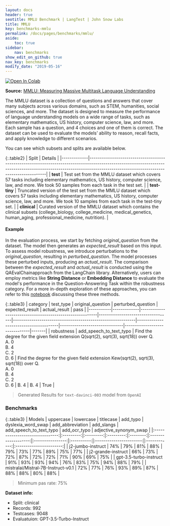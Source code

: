 ```yaml
---
layout: docs
header: true
seotitle: MMLU Benchmark | LangTest | John Snow Labs
title: MMLU
key: benchmarks-mmlu
permalink: /docs/pages/benchmarks/mmlu/
aside:
    toc: true
sidebar:
    nav: benchmarks
show_edit_on_github: true
nav_key: benchmarks
modify_date: "2019-05-16"
---
```


[![Open In Colab](https://colab.research.google.com/assets/colab-badge.svg)](https://colab.research.google.com/github/JohnSnowLabs/langtest/blob/main/demo/tutorials/llm_notebooks/dataset-notebooks/mmlu_dataset.ipynb)

**Source:** [MMLU: Measuring Massive Multitask Language Understanding](https://arxiv.org/abs/2009.03300)

The MMLU dataset is a collection of questions and answers that cover many subjects across various domains, such as STEM, humanities, social sciences, and more. The dataset is designed to measure the performance of language understanding models on a wide range of tasks, such as elementary mathematics, US history, computer science, law, and more. Each sample has a question, and 4 choices and one of them is correct. The dataset can be used to evaluate the models’ ability to reason, recall facts, and apply knowledge to different scenarios.

You can see which subsets and splits are available below.

{:.table2}
| Split       | Details                                                                                                                                                                                                           |
|-------------|---------------------------------------------------------------------------------------------------------------------------------------------------------------------------------------------------------------------|
| **test**    | Test set from the MMLU dataset which covers 57 tasks including elementary mathematics, US history, computer science, law, and more. We took 50 samples from each task in the test set.                             |
| **test-tiny** | Truncated version of the test set from the MMLU dataset which covers 57 tasks including elementary mathematics, US history, computer science, law, and more. We took 10 samples from each task in the test-tiny set. |
| **clinical**    | Curated version of the MMLU dataset which contains the clinical subsets (college_biology, college_medicine, medical_genetics, human_aging, professional_medicine, nutrition).                                       |

#### Example

In the evaluation process, we start by fetching *original_question* from the dataset. The model then generates an *expected_result* based on this input. To assess model robustness, we introduce perturbations to the *original_question*, resulting in *perturbed_question*. The model processes these perturbed inputs, producing an *actual_result*. The comparison between the *expected_result* and *actual_result* is conducted using the QAEvalChainapproach from the LangChain library. Alternatively, users can employ metrics like **String Distance** or **Embedding Distance** to evaluate the model's performance in the Question-Answering Task within the robustness category. For a more in-depth exploration of these approaches, you can refer to this [notebook](https://colab.research.google.com/github/JohnSnowLabs/langtest/blob/main/demo/tutorials/misc/Evaluation_Metrics.ipynb) discussing these three methods.


{:.table3}
| category   | test_type    |  original_question                  |  perturbed_question                     | expected_result                | actual_result                  | pass   |
|-----------|-------------|---------------------------------------------------------|-----------------------------------|------------------------------------------------------------|---------------------------------------|-------------------------------|-------------------------------|-------|
| robustness | add_speech_to_text_typo | Find the degree for the given field extension Q(sqrt(2), sqrt(3), sqrt(18)) over Q.<br>A. 0<br>B. 4<br>C. 2<br>D. 6 | Find the degree for the given field extension Kew(sqrt(2), sqrt(3), sqrt(18)) over Q.<br>A. 0<br>B. 4<br>C. 2<br>D. 6 | B. 4 | B. 4  | True |


> Generated Results for `text-davinci-003` model from `OpenAI`

<div class="main-docs" markdown="1"><div class="h3-box" markdown="1">

### Benchmarks

{:.table3}
| Models                         | uppercase | lowercase | titlecase	 | add_typo | dyslexia_word_swap | add_abbreviation	 | add_slangs | add_speech_to_text_typo	 | add_ocr_typo | adjective_synonym_swap |
|:-------------------------------:|:---------:|:---------:|:---------:|:--------:|:-------------------:|:----------------:|:----------:|:-----------------------:|:------------:|:-----------------------:|
| j2-jumbo-instruct               |    74%    |    79%    |    81%    |    88%   |         79%         |        73%       |    77%     |           89%           |      75%      |           77%           |
| j2-grande-instruct              |    66%    |    73%    |    72%    |    87%   |         72%         |        72%       |    71%     |           90%           |      69%      |           75%           |
| gpt-3.5-turbo-instruct          |    91%    |    93%    |    93%    |    94%   |         76%         |        83%       |    75%     |           94%           |      88%      |           79%           |
| mistralai/Mistral-7B-Instruct-v0.1 |    72%    |    77%    |    76%    |    93%   |         89%         |        87%       |    88%     |           88%           |      80%      |           88%           |

> Minimum pas rate: 75%

**Dataset info:**
- Split: clinical
- Records: 992
- Testcases: 9048
- Evaluatuion: GPT-3.5-Turbo-Instruct

</div>